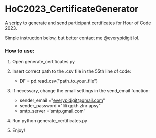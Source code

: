 # HoC2023_CertificateGenerator

A scripy to generate and send participant certificates for Hour of Code 2023.

Simple instruction below, but better contact me @everypidigit lol.

### How to use:

1. Open generate_certificates.py
2. Insert correct path to the .csv file in the 55th line of code:

   - DF = pd.read_csv("path_to_your_file")
3. If necessary, change the email settings in the send_email function:

   - sender_email ="everypidigit@gmail.com"
   - sender_password ="lili qgkh zlnr apsy"
   - smtp_server ='smtp.gmail.com'
4. Run python generate_certificates.py
5. Enjoy!
